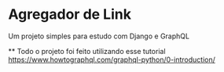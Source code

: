 # Agregador de Link
Um projeto simples para estudo com Django e GraphQL

** Todo o projeto foi feito utilizando esse tutorial https://www.howtographql.com/graphql-python/0-introduction/
